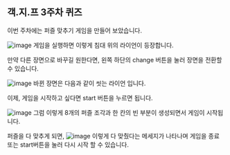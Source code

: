## 객.지.프 3주차 퀴즈
이번 주차에는 퍼즐 맞추기 게임을 만들어 보았습니다.

![image](https://user-images.githubusercontent.com/70989454/93706320-05258a80-fb60-11ea-87b2-62744e181faa.png)
게임을 실행하면 이렇게 침대 위의 라이언이 등장합니다.

만약 다른 장면으로 바꾸길 원한다면, 왼쪽 하단의 change 버튼을 눌러 장면을 전환할 수 있습니다.

![image](https://user-images.githubusercontent.com/70989454/93706338-2dad8480-fb60-11ea-84d4-e09867b99bca.png)
바뀐 장면은 다음과 같이 씻는 라이언 입니다.

이제, 게임을 시작하고 싶다면 start 버튼을 누르면 됩니다.

![image](https://user-images.githubusercontent.com/70989454/93706353-60577d00-fb60-11ea-8405-ceb4384096fe.png)
그럼 이렇게 8개의 퍼즐 조각과 한 칸의 빈 부분이 생성되면서 게임이 시작됩니다.

퍼즐을 다 맞추게 되면,
![image](https://user-images.githubusercontent.com/70989454/93706526-0eaff200-fb62-11ea-854d-1d047fe944a8.png)
이렇게 다 맞췄다는 메세지가 나타나며 게임을 종료 또는 start버튼을 눌러 다시 시작 할 수 있습니다.

